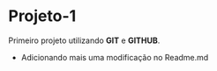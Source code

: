 # Projeto-1

Primeiro projeto utilizando **GIT** e **GITHUB**.

- Adicionando mais uma modificação no Readme.md

